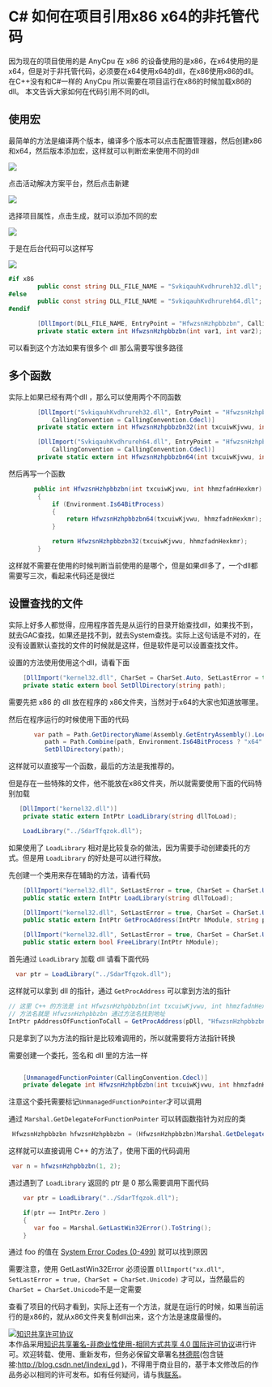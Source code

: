
# C# 如何在项目引用x86 x64的非托管代码

因为现在的项目使用的是 AnyCpu 在 x86 的设备使用的是x86，在x64使用的是x64，但是对于非托管代码，必须要在x64使用x64的dll，在x86使用x86的dll。在C++没有和C#一样的 AnyCpu 所以需要在项目运行在x86的时候加载x86的dll。
本文告诉大家如何在代码引用不同的dll。

<!--more-->


<!-- CreateTime:2019/8/30 8:53:52 -->


<div id="toc"></div>

## 使用宏

最简单的方法是编译两个版本，编译多个版本可以点击配置管理器，然后创建x86和x64，然后版本添加宏，这样就可以判断宏来使用不同的dll

![](http://cdn.lindexi.site/34fdad35-5dfe-a75b-2b4b-8c5e313038e2%2F201833204844.jpg)

点击活动解决方案平台，然后点击新建

![](http://cdn.lindexi.site/34fdad35-5dfe-a75b-2b4b-8c5e313038e2%2F201833205351.jpg)

选择项目属性，点击生成，就可以添加不同的宏

![](http://cdn.lindexi.site/34fdad35-5dfe-a75b-2b4b-8c5e313038e2%2F20183320561.jpg)

于是在后台代码可以这样写

![](http://cdn.lindexi.site/34fdad35-5dfe-a75b-2b4b-8c5e313038e2%2F201833205742.jpg)

```csharp
#if x86
        public const string DLL_FILE_NAME = "SvkiqauhKvdhrureh32.dll";
#else
        public const string DLL_FILE_NAME = "SvkiqauhKvdhrureh64.dll";
#endif

        [DllImport(DLL_FILE_NAME, EntryPoint = "HfwzsnHzhpbbzbn", CallingConvention = CallingConvention.Cdecl)]
        private static extern int HfwzsnHzhpbbzbn(int var1, int var2);

```

可以看到这个方法如果有很多个 dll 那么需要写很多路径

## 多个函数

实际上如果已经有两个dll ，那么可以使用两个不同函数

```csharp
        [DllImport("SvkiqauhKvdhrureh32.dll", EntryPoint = "HfwzsnHzhpbbzbn",
            CallingConvention = CallingConvention.Cdecl)]
        private static extern int HfwzsnHzhpbbzbn32(int txcuiwKjvwu, int hhmzfadnHexkmr);

        [DllImport("SvkiqauhKvdhrureh64.dll", EntryPoint = "HfwzsnHzhpbbzbn",
            CallingConvention = CallingConvention.Cdecl)]
        private static extern int HfwzsnHzhpbbzbn64(int txcuiwKjvwu, int hhmzfadnHexkmr);
```

然后再写一个函数

```csharp
       public int HfwzsnHzhpbbzbn(int txcuiwKjvwu, int hhmzfadnHexkmr)
        {
            if (Environment.Is64BitProcess)
            {
                return HfwzsnHzhpbbzbn64(txcuiwKjvwu, hhmzfadnHexkmr);
            }

            return HfwzsnHzhpbbzbn32(txcuiwKjvwu, hhmzfadnHexkmr);
        }
```

这样就不需要在使用的时候判断当前使用的是哪个，但是如果dll多了，一个dll都需要写三次，看起来代码还是很烂

## 设置查找的文件

实际上好多人都觉得，应用程序首先是从运行的目录开始查找dll，如果找不到，就去GAC查找，如果还是找不到，就去System查找。实际上这句话是不对的，在没有设置默认查找的文件的时候就是这样，但是软件是可以设置查找文件。

设置的方法使用使用这个dll，请看下面

```csharp
    [DllImport("kernel32.dll", CharSet = CharSet.Auto, SetLastError = true)]
    private static extern bool SetDllDirectory(string path);
```

需要先把 x86 的 dll 放在程序的 x86文件夹，当然对于x64的大家也知道放哪里。

然后在程序运行的时候使用下面的代码

```csharp
       var path = Path.GetDirectoryName(Assembly.GetEntryAssembly().Location);
          path = Path.Combine(path, Environment.Is64BitProcess ? "x64" : "x86");
          SetDllDirectory(path);
```

这样就可以直接写一个函数，最后的方法是我推荐的。

但是存在一些特殊的文件，他不能放在x86文件夹，所以就需要使用下面的代码特别加载

```csharp
   [DllImport("kernel32.dll")]
    private static extern IntPtr LoadLibrary(string dllToLoad);

    LoadLibrary("../SdarTfqzok.dll");
```

如果使用了 `LoadLibrary` 相对是比较复杂的做法，因为需要手动创建委托的方式。但是用  `LoadLibrary` 的好处是可以进行释放。

先创建一个类用来存在辅助的方法，请看代码

```csharp
    [DllImport("kernel32.dll", SetLastError = true, CharSet = CharSet.Unicode)]
    public static extern IntPtr LoadLibrary(string dllToLoad);

    [DllImport("kernel32.dll", SetLastError = true, CharSet = CharSet.Unicode)]
    public static extern IntPtr GetProcAddress(IntPtr hModule, string procedureName);

    [DllImport("kernel32.dll", SetLastError = true, CharSet = CharSet.Unicode)]
    public static extern bool FreeLibrary(IntPtr hModule);
``` 

首先通过 `LoadLibrary` 加载 dll 请看下面代码

```csharp
  var ptr = LoadLibrary("../SdarTfqzok.dll");

```

这样就可以拿到 dll 的指针，通过 `GetProcAddress` 可以拿到方法的指针

```csharp
// 这里 C++ 的方法是 int HfwzsnHzhpbbzbn(int txcuiwKjvwu, int hhmzfadnHexkmr)
// 方法名就是 HfwzsnHzhpbbzbn 通过方法名找到地址
IntPtr pAddressOfFunctionToCall = GetProcAddress(pDll, "HfwzsnHzhpbbzbn32");
```

只是拿到了以为方法的指针是比较难调用的，所以就需要将方法指针转换

需要创建一个委托，签名和 dll 里的方法一样

```csharp

    [UnmanagedFunctionPointer(CallingConvention.Cdecl)]
    private delegate int HfwzsnHzhpbbzbn(int txcuiwKjvwu, int hhmzfadnHexkmr);

```

注意这个委托需要标记`UnmanagedFunctionPointer`才可以调用

通过 `Marshal.GetDelegateForFunctionPointer` 可以转函数指针为对应的类

```csharp
 HfwzsnHzhpbbzbn hfwzsnHzhpbbzbn = (HfwzsnHzhpbbzbn)Marshal.GetDelegateForFunctionPointer(pAddressOfFunctionToCall, typeof(HfwzsnHzhpbbzbn));
```

这样就可以直接调用 C++ 的方法了，使用下面的代码调用

```csharp
 var n = hfwzsnHzhpbbzbn(1, 2);
```

遇过遇到了 `LoadLibrary` 返回的 ptr 是 0 那么需要调用下面代码

```csharp
    var ptr = LoadLibrary("../SdarTfqzok.dll");

    if(ptr == IntPtr.Zero )
    {
       var foo = Marshal.GetLastWin32Error().ToString();
    }
```

通过 foo 的值在 [System Error Codes (0-499)](https://docs.microsoft.com/en-us/windows/desktop/debug/system-error-codes--0-499- ) 就可以找到原因

需要注意，使用 GetLastWin32Error 必须设置 `DllImport("xx.dll", SetLastError = true, CharSet = CharSet.Unicode)` 才可以，当然最后的`CharSet = CharSet.Unicode`不是一定需要

查看了项目的代码才看到，实际上还有一个方法，就是在运行的时候，如果当前运行的是x86的，就从x86文件夹复制dll出来，这个方法是速度最慢的。





<a rel="license" href="http://creativecommons.org/licenses/by-nc-sa/4.0/"><img alt="知识共享许可协议" style="border-width:0" src="https://licensebuttons.net/l/by-nc-sa/4.0/88x31.png" /></a><br />本作品采用<a rel="license" href="http://creativecommons.org/licenses/by-nc-sa/4.0/">知识共享署名-非商业性使用-相同方式共享 4.0 国际许可协议</a>进行许可。欢迎转载、使用、重新发布，但务必保留文章署名[林德熙](http://blog.csdn.net/lindexi_gd)(包含链接:http://blog.csdn.net/lindexi_gd )，不得用于商业目的，基于本文修改后的作品务必以相同的许可发布。如有任何疑问，请与我[联系](mailto:lindexi_gd@163.com)。